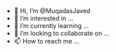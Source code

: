 - 👋 Hi, I’m @MuqadasJaved
- 👀 I’m interested in ...
- 🌱 I’m currently learning ...
- 💞️ I’m looking to collaborate on ...
- 📫 How to reach me ...

<!---
MuqadasJaved/MuqadasJaved is a ✨ special ✨ repository because its `README.md` (this file) appears on your GitHub profile.
You can click the Preview link to take a look at your changes.
--->
